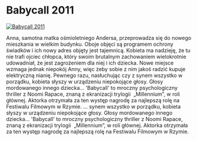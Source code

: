 Babycall 2011 
=============
[![Babycall 2011 ](http://vidos.pl/images/player.gif)](http://vidos.pl/babycall-2011)

 Anna, samotna matka ośmioletniego Andersa, przeprowadza się do nowego mieszkania w wielkim budynku. Oboje objęci są programem ochrony świadków i ich nowy adres objęty jest tajemnicą. Kobieta ma nadzieję, że tu nie trafi ojciec chłopca, który swoim brutalnym zachowaniem wielokrotnie udowadniał, że jest zagrożeniem dla niej i ich dziecka. Nowe miejsce wzmaga jednak niepokój Anny, więc żeby sobie z nim jakoś radzić kupuje elektryczną nianię. Pewnego razu, nasłuchując czy z synem wszystko w porządku, kobieta słyszy w urządzeniu niepokojące głosy. Głosy mordowanego innego dziecka... 'Babycall' to mroczny psychologiczny thriller z Noomi Rapace, znaną z ekranizacji trylogii  „Millennium”, w roli głównej. Aktorka otrzymała za ten występ nagrodę za najlepszą rolę na Festiwalu Filmowym w Rzymie.  ... synem wszystko w porządku, kobieta słyszy w urządzeniu niepokojące głosy. Głosy mordowanego innego dziecka... 'Babycall' to mroczny psychologiczny thriller z Noomi Rapace, znaną z ekranizacji trylogii  „Millennium”, w roli głównej. Aktorka otrzymała za ten występ nagrodę za najlepszą rolę na Festiwalu Filmowym w Rzymie.
